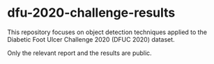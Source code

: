 # dfu-2020-challenge-results
This repository focuses on object detection techniques applied to the Diabetic Foot Ulcer Challenge 2020 (DFUC 2020) dataset. 

Only the relevant report and the results are public.
